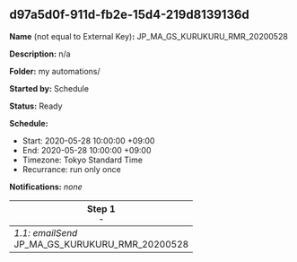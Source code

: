 ## d97a5d0f-911d-fb2e-15d4-219d8139136d

**Name** (not equal to External Key)**:** JP_MA_GS_KURUKURU_RMR_20200528

**Description:** n/a

**Folder:** my automations/

**Started by:** Schedule

**Status:** Ready

**Schedule:**

* Start: 2020-05-28 10:00:00 +09:00
* End: 2020-05-28 10:00:00 +09:00
* Timezone: Tokyo Standard Time
* Recurrance: run only once

**Notifications:** _none_


| Step 1<br>_<small>-</small>_ |
| --- |
| _1.1: emailSend_<br>JP_MA_GS_KURUKURU_RMR_20200528 |
